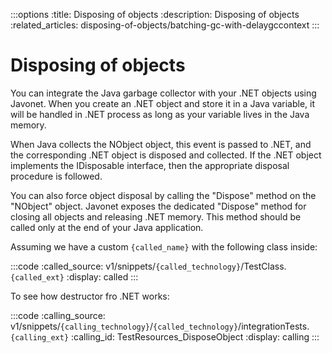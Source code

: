 :::options
:title: Disposing of objects
:description: Disposing of objects
:related_articles: disposing-of-objects/batching-gc-with-delaygccontext
:::

# Disposing of objects  
  
You can integrate the Java garbage collector with your .NET objects using Javonet. When you create an .NET object and store it in a Java variable, it will be handled in .NET process as long as your variable lives in the Java memory.  
  
When Java collects the NObject object, this event is passed to .NET, and the corresponding .NET object is disposed and collected. If the .NET object implements the IDisposable interface, then the appropriate disposal procedure is followed.  
  
You can also force object disposal by calling the "Dispose" method on the "NObject" object. Javonet exposes the dedicated "Dispose" method for closing all objects and releasing .NET memory. This method should be called only at the end of your Java application.  
  
Assuming we have a custom `{called_name}` with the following class inside:

:::code 
:called_source: v1/snippets/`{called_technology}`/TestClass.`{called_ext}`
:display: called
:::

To see how destructor fro .NET works:

:::code 
:calling_source: v1/snippets/`{calling_technology}`/`{called_technology}`/integrationTests.`{calling_ext}`
:calling_id: TestResources_DisposeObject
:display: calling
:::
  